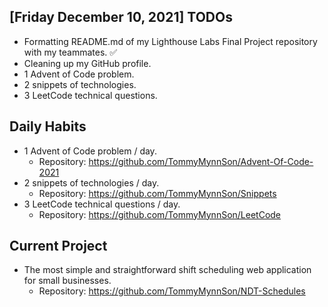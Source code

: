 ## [Friday December 10, 2021] TODOs
- Formatting README.md of my Lighthouse Labs Final Project repository with my teammates. :white_check_mark:
- Cleaning up my GitHub profile.
- 1 Advent of Code problem.
- 2 snippets of technologies.
- 3 LeetCode technical questions.

## Daily Habits
- 1 Advent of Code problem / day.
  - Repository: https://github.com/TommyMynnSon/Advent-Of-Code-2021
- 2 snippets of technologies / day.
  - Repository: https://github.com/TommyMynnSon/Snippets
- 3 LeetCode technical questions / day.
  - Repository: https://github.com/TommyMynnSon/LeetCode

## Current Project
- The most simple and straightforward shift scheduling web application for small businesses.
  - Repository: https://github.com/TommyMynnSon/NDT-Schedules
